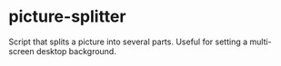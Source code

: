 # picture-splitter
Script that splits a picture into several parts. Useful for setting a multi-screen desktop background.
